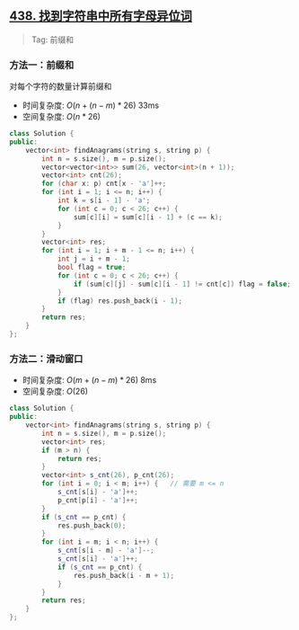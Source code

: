 ## [438. 找到字符串中所有字母异位词](https://leetcode.cn/problems/find-all-anagrams-in-a-string/description/)

> Tag: 前缀和

### 方法一：前缀和

对每个字符的数量计算前缀和

* 时间复杂度: ${O(n+(n-m)*26)}$ 33ms
* 空间复杂度: ${O(n*26)}$
```cpp
class Solution {
public:
    vector<int> findAnagrams(string s, string p) {
        int n = s.size(), m = p.size();
        vector<vector<int>> sum(26, vector<int>(n + 1));
        vector<int> cnt(26);
        for (char x: p) cnt[x - 'a']++;
        for (int i = 1; i <= n; i++) {
            int k = s[i - 1] - 'a';
            for (int c = 0; c < 26; c++) {
                sum[c][i] = sum[c][i - 1] + (c == k);
            }
        }
        vector<int> res;
        for (int i = 1; i + m - 1 <= n; i++) {
            int j = i + m - 1;
            bool flag = true;
            for (int c = 0; c < 26; c++) {
                if (sum[c][j] - sum[c][i - 1] != cnt[c]) flag = false;
            }
            if (flag) res.push_back(i - 1);
        }
        return res;
    }
};
```

### 方法二：滑动窗口
* 时间复杂度: ${O(m+(n-m)*26)}$ 8ms
* 空间复杂度: ${O(26)}$
```cpp
class Solution {
public:
    vector<int> findAnagrams(string s, string p) {
        int n = s.size(), m = p.size();
        vector<int> res;
        if (m > n) {
            return res;
        }
        vector<int> s_cnt(26), p_cnt(26);
        for (int i = 0; i < m; i++) {   // 需要 m <= n
            s_cnt[s[i] - 'a']++;
            p_cnt[p[i] - 'a']++;
        }
        if (s_cnt == p_cnt) {
            res.push_back(0);
        }
        for (int i = m; i < n; i++) {
            s_cnt[s[i - m] - 'a']--;
            s_cnt[s[i] - 'a']++;
            if (s_cnt == p_cnt) { 
                res.push_back(i - m + 1);
            }
        }
        return res;
    }
};
```
